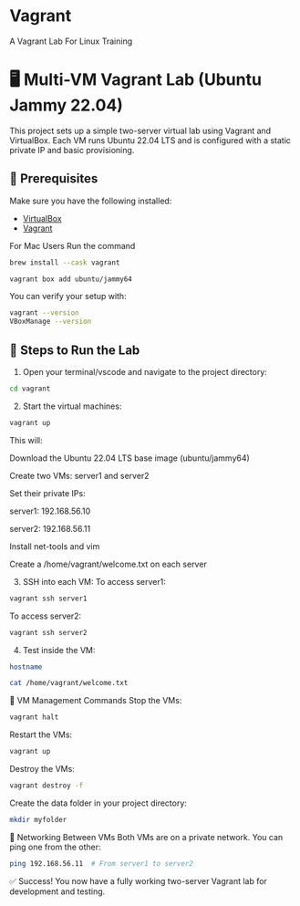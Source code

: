 # Vagrant
A Vagrant Lab For Linux Training

# 🖥️ Multi-VM Vagrant Lab (Ubuntu Jammy 22.04)

This project sets up a simple two-server virtual lab using Vagrant and VirtualBox. Each VM runs Ubuntu 22.04 LTS and is configured with a static private IP and basic provisioning.

## 🧰 Prerequisites

Make sure you have the following installed:

- [VirtualBox](https://www.virtualbox.org/wiki/Downloads)
- [Vagrant](https://www.vagrantup.com/downloads)

For Mac Users Run the command

```bash
brew install --cask vagrant
```

```bash
vagrant box add ubuntu/jammy64
```

You can verify your setup with:

```bash
vagrant --version
VBoxManage --version
```

## 🚀 Steps to Run the Lab

1. Open your terminal/vscode and navigate to the project directory:
```sh
cd vagrant
```
2. Start the virtual machines:

```sh
vagrant up
```
This will:

Download the Ubuntu 22.04 LTS base image (ubuntu/jammy64)

Create two VMs: server1 and server2

Set their private IPs:

server1: 192.168.56.10

server2: 192.168.56.11

Install net-tools and vim

Create a /home/vagrant/welcome.txt on each server

3. SSH into each VM:
To access server1:

```sh
vagrant ssh server1
```
To access server2:

```sh
vagrant ssh server2
```

4. Test inside the VM:

```sh
hostname
```

```sh
cat /home/vagrant/welcome.txt
```
🔧 VM Management Commands
Stop the VMs:
```sh
vagrant halt
```

Restart the VMs:
```sh
vagrant up
```
Destroy the VMs:
```sh
vagrant destroy -f
```

Create the data folder in your project directory:
```sh
mkdir myfolder
```
📡 Networking Between VMs
Both VMs are on a private network. You can ping one from the other:

```sh
ping 192.168.56.11  # From server1 to server2
```


✅ Success!
You now have a fully working two-server Vagrant lab for development and testing.
